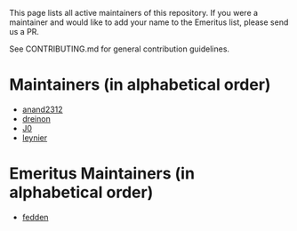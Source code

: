This page lists all active maintainers of this repository. If you were a maintainer and would like to add your name to the Emeritus list, please send us a PR.

See CONTRIBUTING.md for general contribution guidelines.

# Maintainers (in alphabetical order)

- [anand2312](https://github.com/anand2312)
- [dreinon](https://github.com/dreinon)
- [J0](https://github.com/J0)
- [leynier](https://github.com/leynier)

# Emeritus Maintainers (in alphabetical order)

- [fedden](https://github.com/fedden)

